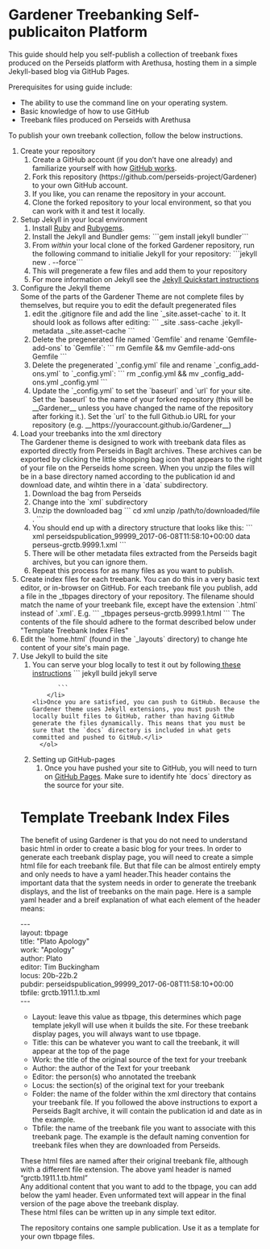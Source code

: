 <h1>Gardener Treebanking Self-publicaiton Platform</h1>



This guide should help you self-publish a collection of treebank fixes produced on the Perseids platform with Arethusa, hosting them in a simple Jekyll-based blog via GitHub Pages. 

Prerequisites for using guide include:
    <ul>
      <li>The ability to use the command line on your operating system.</li>
      <li>Basic knowledge of how to use GitHub</li>
      <li>Treebank files produced on Perseids with Arethusa</li>
    </ul>

To publish your own treebank collection, follow the below instructions. 


<ol>
  <li>Create your repository
    <ol>
 	<li>Create a GitHub account (if you don’t have one already) and familiarize yourself with how <a href="https://guides.github.com/activities/hello-world/">GitHub works</a>.</li>
 	<li>Fork this repository (https://github.com/perseids-project/Gardener) to your own GitHub account.</li>
        <li>If you like, you can rename the repository in your account.</li>
 	<li>Clone the forked repository to your local environment, so that you can work with it and test it locally.</li>
    </ol>
  </li>
  <li>Setup Jekyll in your local environment
    <ol>
 	<li>Install <a href="https://www.ruby-lang.org/">Ruby</a> and <a href="https://rubygems.org/">Rubygems</a>.</li>
        <li>Install the Jekyll and Bundler gems: 
            ```gem install jekyll bundler```
        </li>
        <li>From <em>within</em> your local clone of the forked Gardener repository, run the following command to initialie Jekyll for your repository:
            ```jekyll new . --force```
        </li>
	<li>This will pregenerate a few files and add them to your repository</li>
 	<li>For more information on Jekyll see the <a href="https://jekyllrb.com/docs/quickstart/">Jekyll Quickstart instructions</a></li>
    </ol>
  </li>
  <li>Configure the Jekyll theme<br/>
      Some of the parts of the Gardener Theme are not complete files by themselves, but require you to edit the 
      default pregenerated files
      <ol>
	<li>edit the .gitignore file and add the line `_site.asset-cache` to it. It should look as follows after editing:
            ```
            _site
            .sass-cache
            .jekyll-metadata
            ._site.asset-cache
            ```
       </li>
	<li>Delete the pregenerated file named `Gemfile` and rename `Gemfile-add-ons` to `Gemfile`:
           ```
             rm Gemfile && mv Gemfile-add-ons Gemfile
           ```
        </li>
	<li>Delete the pregenerated `_config.yml` file and rename `_config_add-ons.yml` to `_config.yml`:
           ```
             rm _config.yml && mv _config_add-ons.yml _config.yml
           ```
	<li>Update the `_config.yml` to set the `baseurl` and `url` for your site. Set the `baseurl` to the name of your forked repository (this will be __Gardener__ unless you have changed the name of the repository after forking it.). Set the `url` to the full Github.io URL for your repository (e.g. __https://youraccount.github.io/Gardener__)</li>
     </ol>
   </li>
   <li>Load your treebanks into the xml directory<br/>
     The Gardener theme is designed to work with treebank data files as exported directly from Perseids in BagIt archives. These archives can be exported by clicking the little shopping bag icon that appears to the right of your file on the Perseids home screen.  When you unzip the files will be in a base directory named according to the publication id and download date, and wihtin there in a `data` subdirectory.
     <ol>
       <li>Download the bag from Perseids</li>
       <li>Change into the `xml` subdirectory</li>
       <li>Unzip the downloaded bag
           ```
             cd xml
             unzip /path/to/downloaded/file .
           ```
       </li>
       <li>You should end up with a directory structure that looks like this:
           ```
           xml
             perseidspublication_99999_2017-06-08T11:58:10+00:00
               data
                 perseus-grctb.9999.1.xml
           ```
       </li>
       <li>There will be other metadata files extracted from the Perseids bagit archives, but you can ignore them.</li>
       <li>Repeat this process for as many files as you want to publish.</li>
     </ol>
   </li>
   <li>Create index files for each treebank. You can do this in a very basic text editor, or in-browser on GitHub. For each treebank file you publish, add a file in the _tbpages directory of your repository. The filename should match the name of your treebank file, except have the extension `.html` instead of `.xml`.  E.g.
        ```
            _tbpages
              perseus-grctb.9999.1.html
        ```
        The contents of the file should adhere to the format described below under "Template Treebank Index Files"
   </li>
   <li>Edit the `home.html` (found in the `_layouts` directory) to change hte content of your site's main page.</li>
   <li>Use Jekyll to build the site
     <ol>
 	<li>You can serve your blog locally to test it out by following<a href="https://jekyllrb.com/docs/usage/"> these instructions</a>
           ```
           jekyll build
           jekyll serve
           
           ```
        </li>
 	<li>Once you are satisfied, you can push to GitHub. Because the Gardener theme uses Jekyll extensions, you must push the locally built files to GitHub, rather than having GitHub generate the files dynamically. This means that you must be sure that the `docs` directory is included in what gets committed and pushed to GitHub.</li>
      </ol>
   </li>
  <li> Setting up GitHub-pages
    <ol>
      <li>Once you have pushed your site to GitHub, you will need to turn on <a href="https://guides.github.com/features/pages/">GitHub Pages</a>. Make sure to identify hte `docs` directory as the source for your site.</li>
    </ol>
  </li>
</ol>


<h1>Template Treebank Index Files</h1>

<p>The benefit of using Gardener is that you do not need to understand basic html in order to create a basic blog for your trees. In order to generate each treebank display page, you will need to create a simple html file for each treebank file. But that file can be almost entirely empty and only needs to have a yaml header.This header contains the important data that the system needs in order to generate the treebank displays, and the list of treebanks on the main page.  
Here is a sample yaml header and a breif explanation of what each element of the header means:</p> 

<p style="text-align: left;">---<br>
layout: tbpage<br>
title: "Plato Apology"<br>
work: "Apology"<br>
author: Plato<br>
editor: Tim Buckingham<br>
locus: 20b-22b.2<br>
pubdir: perseidspublication_99999_2017-06-08T11:58:10+00:00<br>
tbfile: grctb.1911.1.tb.xml<br>
---</p>


<ul>
<li>Layout: leave this value as tbpage, this determines which page template jekyll will use when it builds the site. For these treebank display pages, you will always want to use tbpage.</li>
<li>Title: this can be whatever you want to call the treebank, it will appear at the top of the page<br>
<li>Work: the title of the original source of the text for your treebank</li>
<li>Author: the author of the Text for your treebank</li>
<li>Editor: the person(s) who annotated the treebank</li>
<li>Locus: the section(s) of the original text for your treebank</li>
<li>Folder: the name of the folder within the xml directory that contains your treebank file. If you followed the above instructions to export a Perseids BagIt archive, it will contain the publication id and date as in the example.</li>
<li>Tbfile: the name of the treebank file you want to associate with this treebank page. The example is the default naming convention for treebank files when they are downloaded from Perseids.</li>
</ul>

<p>
These html files are named after their original treebank file, although with a different file extension. The above yaml header is named “grctb.1911.1.tb.html” <br>
Any additional content that you want to add to the tbpage, you can add below the yaml header. Even unformated text will appear in the final version of the page above the treebank display. <br>
These html files can be written up in any simple text editor. <br>
</p>
<p>
The repository contains one sample publication. Use it as a template for your own tbpage files. 
</p>
